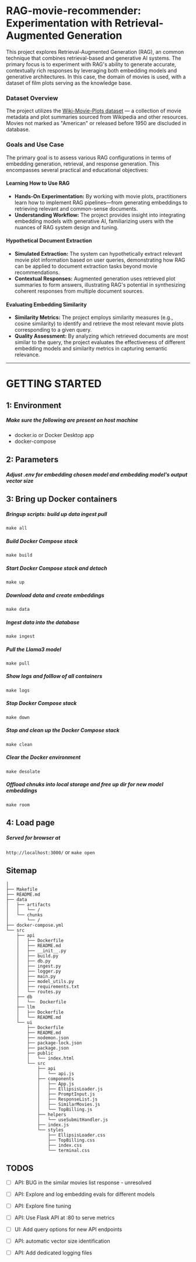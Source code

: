 # RAG-movie-recommender: Experimentation with Retrieval-Augmented Generation

This project explores Retrieval-Augmented Generation (RAG), an common technique that combines retrieval-based and generative AI systems. The primary focus is to experiment with RAG's ability to generate accurate, contextually rich responses by leveraging both embedding models and generative architectures. In this case, the domain of movies is used, with a dataset of film plots serving as the knowledge base.

### Dataset Overview
The project utilizes the [Wiki-Movie-Plots dataset](https://www.kaggle.com/datasets/jrobischon/wikipedia-movie-plots) — a collection of movie metadata and plot summaries sourced from Wikipedia and other resources. Movies not marked as "American" or released before 1950 are discluded in database.

### Goals and Use Case
The primary goal is to assess various RAG configurations in terms of embedding generation, retrieval, and response generation. This encompasses several practical and educational objectives:

#### Learning How to Use RAG
- **Hands-On Experimentation:** By working with movie plots, practitioners learn how to implement RAG pipelines—from generating embeddings to retrieving relevant and common-sense documents.
- **Understanding Workflow:** The project provides insight into integrating embedding models with generative AI, familiarizing users with the nuances of RAG system design and tuning.

#### Hypothetical Document Extraction
- **Simulated Extraction:** The system can hypothetically extract relevant movie plot information based on user queries, demonstrating how RAG can be applied to document extraction tasks beyond movie recommendations.
- **Contextual Responses:** Augmented generation uses retrieved plot summaries to form answers, illustrating RAG's potential in synthesizing coherent responses from multiple document sources.

#### Evaluating Embedding Similarity
- **Similarity Metrics:** The project employs similarity measures (e.g., cosine similarity) to identify and retrieve the most relevant movie plots corresponding to a given query.
- **Quality Assessment:** By analyzing which retrieved documents are most similar to the query, the project evaluates the effectiveness of different embedding models and similarity metrics in capturing semantic relevance.

---

# GETTING STARTED

## 1: Environment
##### Make sure the following are present on host machine

- docker.io or Docker Desktop app
- docker-compose


## 2: Parameters
##### Adjust .env for embedding chosen model and embedding model's output vector size


## 3: Bring up Docker containers

##### Bringup scripts: build up data ingest pull
```make all```

##### Build Docker Compose stack
```make build```

##### Start Docker Compose stack and detach
```make up```

##### Download data and create embeddings
```make data```

##### Ingest data into the database
```make ingest```

##### Pull the Llama3 model
```make pull```

##### Show logs and folllow of all containers
```make logs```

##### Stop Docker Compose stack
```make down```

##### Stop and clean up the Docker Compose stack
```make clean```

##### Clear the Docker environment
```make desolate```

##### Offload chnuks into local storage and free up dir for new model embeddings
```make room```


## 4: Load page
##### Served for browser at
```http://localhost:3000/```
or
```make open```


## Sitemap
```
│
├── Makefile
├── README.md
├── data
│   ├── artifacts
│   │   └── /
│   └── chunks
│       └── /
├── docker-compose.yml
└── src
    ├── api
    │   ├── Dockerfile
    │   ├── README.md
    │   ├── __init__.py
    │   ├── build.py
    │   ├── db.py
    │   ├── ingest.py
    │   ├── logger.py
    │   ├── main.py
    │   ├── model_utils.py
    │   ├── requirements.txt
    │   └── routes.py
    ├── db
    │   └──  Dockerfile
    ├── llm
    │   ├── Dockerfile
    │   └── README.md
    └── ui
        ├── Dockerfile
        ├── README.md
        ├── nodemon.json
        ├── package-lock.json
        ├── package.json
        ├── public
        │   └── index.html
        └── src
            ├── api
            │   └── api.js
            ├── components
            │   ├── App.js
            │   ├── EllipsisLoader.js
            │   ├── PromptInput.js
            │   ├── ResponseList.js
            │   ├── SimilarMovies.js
            │   └── TopBilling.js
            ├── helpers
            │   └── useSubmitHandler.js
            ├── index.js
            └── styles
                ├── EllipsisLoader.css
                ├── TopBilling.css
                ├── index.css
                └── terminal.css
```


## TODOS

- [ ] API: BUG in the similar movies list response - unresolved
- [ ] API: Explore and log embedding evals for different models
- [ ] API: Explore fine tuning
- [ ] API: Use Flask API at :80 to serve metrics
- [ ] UI: Add query options for new API endpoints
- [ ] API: automatic vector size identification
- [ ] API: Add dedicated logging files

